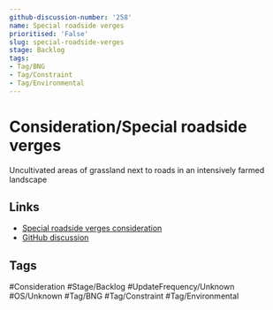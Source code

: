 ```yaml
---
github-discussion-number: '258'
name: Special roadside verges
prioritised: 'False'
slug: special-roadside-verges
stage: Backlog
tags:
- Tag/BNG
- Tag/Constraint
- Tag/Environmental
---
```


# Consideration/Special roadside verges

Uncultivated areas of grassland next to roads in an intensively farmed landscape

## Links

* [Special roadside verges consideration](https://design.planning.data.gov.uk/planning-consideration/special-roadside-verges)
* [GitHub discussion](https://github.com/digital-land/data-standards-backlog/discussions/258)

## Tags

#Consideration #Stage/Backlog #UpdateFrequency/Unknown #OS/Unknown #Tag/BNG #Tag/Constraint #Tag/Environmental